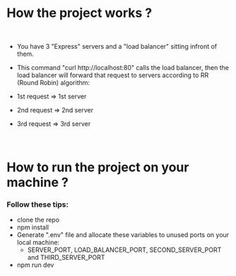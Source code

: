 <h1> How the project works  ?</h1> <br />

-   You have 3 "Express" servers and a "load balancer" sitting infront of them. <br />

-   This command "curl http://localhost:80" calls the load balancer, then the load balancer will forward that request to servers according to RR (Round Robin) algorithm: <br/>

-   1st request => 1st server <br/>
-   2nd request => 2nd server <br/>
-   3rd request => 3rd server <br/> <br /> <br />

<h1>How to run the project on your machine ?</h1>

<strong><h3>Follow these tips:</h3></strong>
-   clone the repo
-   npm install
-   Generate ".env" file and allocate these variables to unused ports on your local machine: <br />
    - SERVER_PORT, LOAD_BALANCER_PORT, SECOND_SERVER_PORT and THIRD_SERVER_PORT
-   npm run dev
